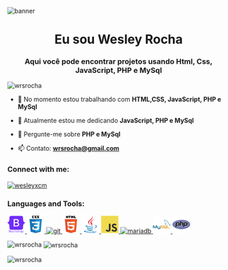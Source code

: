 ![banner](https://github.com/WRSROCHA/portfolio/blob/main/banner.png?raw=true)

<h1 align="center"> Eu sou Wesley Rocha</h1>
<h3 align="center">Aqui você pode encontrar projetos usando Html, Css, JavaScript, PHP e MySql</h3>

<p align="left"> <img src="https://komarev.com/ghpvc/?username=wrsrocha&label=Profile%20views&color=0e75b6&style=flat" alt="wrsrocha" /> </p>

- 🔭 No momento estou trabalhando com **HTML,CSS, JavaScript, PHP e MySql**

- 🌱 Atualmente estou me dedicando **JavaScript, PHP e MySql**

- 💬 Pergunte-me sobre **PHP e MySql**

- 📫 Contato: **wrsrocha@gmail.com**

<h3 align="left">Connect with me:</h3>
<p align="left">
<a href="https://instagram.com/wesleyxcm" target="blank"><img align="center" src="https://raw.githubusercontent.com/rahuldkjain/github-profile-readme-generator/master/src/images/icons/Social/instagram.svg" alt="wesleyxcm" height="30" width="40" /></a>
</p>

<h3 align="left">Languages and Tools:</h3>
<p align="left"> <a href="https://getbootstrap.com" target="_blank" rel="noreferrer"> <img src="https://raw.githubusercontent.com/devicons/devicon/master/icons/bootstrap/bootstrap-plain-wordmark.svg" alt="bootstrap" width="40" height="40"/> </a> <a href="https://www.w3schools.com/css/" target="_blank" rel="noreferrer"> <img src="https://raw.githubusercontent.com/devicons/devicon/master/icons/css3/css3-original-wordmark.svg" alt="css3" width="40" height="40"/> </a> <a href="https://git-scm.com/" target="_blank" rel="noreferrer"> <img src="https://www.vectorlogo.zone/logos/git-scm/git-scm-icon.svg" alt="git" width="40" height="40"/> </a> <a href="https://www.w3.org/html/" target="_blank" rel="noreferrer"> <img src="https://raw.githubusercontent.com/devicons/devicon/master/icons/html5/html5-original-wordmark.svg" alt="html5" width="40" height="40"/> </a> <a href="https://www.java.com" target="_blank" rel="noreferrer"> <img src="https://raw.githubusercontent.com/devicons/devicon/master/icons/java/java-original.svg" alt="java" width="40" height="40"/> </a> <a href="https://developer.mozilla.org/en-US/docs/Web/JavaScript" target="_blank" rel="noreferrer"> <img src="https://raw.githubusercontent.com/devicons/devicon/master/icons/javascript/javascript-original.svg" alt="javascript" width="40" height="40"/> </a> <a href="https://mariadb.org/" target="_blank" rel="noreferrer"> <img src="https://www.vectorlogo.zone/logos/mariadb/mariadb-icon.svg" alt="mariadb" width="40" height="40"/> </a> <a href="https://www.mysql.com/" target="_blank" rel="noreferrer"> <img src="https://raw.githubusercontent.com/devicons/devicon/master/icons/mysql/mysql-original-wordmark.svg" alt="mysql" width="40" height="40"/> </a> <a href="https://www.php.net" target="_blank" rel="noreferrer"> <img src="https://raw.githubusercontent.com/devicons/devicon/master/icons/php/php-original.svg" alt="php" width="40" height="40"/> </a> </p>

<p><img align="left" src="https://github-readme-stats.vercel.app/api/top-langs?username=wrsrocha&show_icons=true&theme=dark&locale=en&layout=compact" alt="wrsrocha" /></p>

<p>&nbsp;<img align="center" src="https://github-readme-stats.vercel.app/api?username=wrsrocha&show_icons=true&theme=dark&locale=en" alt="wrsrocha" /></p>

<p><img align="center" src="https://github-readme-streak-stats.herokuapp.com/?user=wrsrocha&theme=dark" alt="wrsrocha" /></p>


